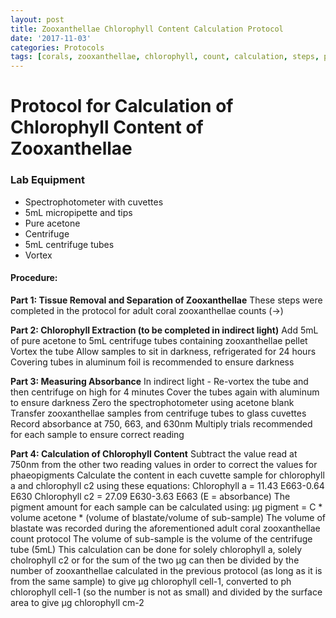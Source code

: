 ```yaml
---
layout: post
title: Zooxanthellae Chlorophyll Content Calculation Protocol
date: '2017-11-03'
categories: Protocols
tags: [corals, zooxanthellae, chlorophyll, count, calculation, steps, protocol]
---
```

# Protocol for Calculation of Chlorophyll Content of Zooxanthellae
### Lab Equipment
* Spectrophotometer with cuvettes
* 5mL micropipette and tips
* Pure acetone
* Centrifuge
* 5mL centrifuge tubes
* Vortex

#### Procedure:

**Part 1: Tissue Removal and Separation of Zooxanthellae**
These steps were completed in the protocol for adult coral zooxanthellae counts (->)

**Part 2: Chlorophyll Extraction (to be completed in indirect light)**
Add 5mL of pure acetone to 5mL centrifuge tubes containing zooxanthellae pellet
Vortex the tube
Allow samples to sit in darkness, refrigerated for 24 hours
Covering tubes in aluminum foil is recommended to ensure darkness

**Part 3: Measuring Absorbance**
In indirect light -
Re-vortex the tube and then centrifuge on high for 4 minutes
Cover the tubes again with aluminum to ensure darkness
Zero the spectrophotometer using acetone blank
Transfer zooxanthellae samples from centrifuge tubes to glass cuvettes
Record absorbance at 750, 663, and 630nm
Multiply trials recommended for each sample to ensure correct reading

**Part 4: Calculation of Chlorophyll Content**
Subtract the value read at 750nm from the other two reading values in order to correct the values for phaeopigments
Calculate the content in each cuvette sample for chlorophyll a and chlorophyll c2 using these equations:
Chlorophyll a = 11.43 E663-0.64 E630 Chlorophyll c2 = 27.09 E630-3.63 E663
(E = absorbance)
The pigment amount for each sample can be calculated using: µg pigment = C * volume acetone * (volume of blastate/volume of sub-sample)
The volume of blastate was recorded during the aforementioned adult coral zooxanthellae count protocol
The volume of sub-sample is the volume of the centrifuge tube (5mL)
This calculation can be done for solely chlorophyll a, solely cholrophyll c2 or for the sum of the two
µg can then be divided by the number of zooxanthellae calculated in the previous protocol (as long as it is from the same sample) to give µg chlorophyll cell-1, converted to ph chlorophyll cell-1 (so the number is not as small) and divided by the surface area to give µg chlorophyll cm-2
